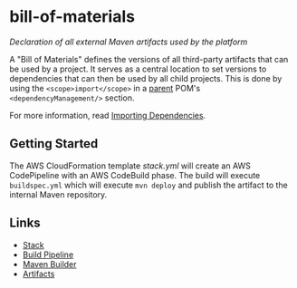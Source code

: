 # bill-of-materials
_Declaration of all external Maven artifacts used by the platform_

A "Bill of Materials" defines the versions of all third-party artifacts that can be used by a project. It serves as a central location to set versions to dependencies that can then be used by all child projects. This is done by using the `<scope>import</scope>` in a [parent](https://github.com/varunmc/parent) POM's `<dependencyManagement/>` section. 

For more information, read [Importing Dependencies](https://maven.apache.org/guides/introduction/introduction-to-dependency-mechanism.html#Importing_Dependencies).

## Getting Started
The AWS CloudFormation template _stack.yml_ will create an AWS CodePipeline with an AWS CodeBuild phase. The build will execute `buildspec.yml` which will execute `mvn deploy` and publish the artifact to the internal Maven repository.

## Links
* [Stack](https://console.aws.amazon.com/cloudformation/home?region=us-east-1#/stack/detail?stackId=arn:aws:cloudformation:us-east-1:497513737772:stack%2FBillOfMaterials%2F4741fed0-92db-11e7-b09f-50d5cd1ea8d2)
* [Build Pipeline](https://console.aws.amazon.com/codepipeline/home?region=us-east-1#/view/BillOfMaterials)
* [Maven Builder](https://console.aws.amazon.com/codebuild/home?region=us-east-1#/projects/BillOfMaterials/view)
* [Artifacts](https://s3.console.aws.amazon.com/s3/buckets/maven.varun.mc/mc/varun/bill-of-materials/?region=us-east-1&tab=overview)
